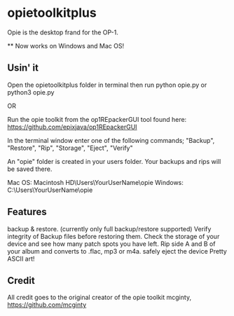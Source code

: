 # opietoolkitplus

Opie is the desktop frand for the OP-1. 

** Now works on Windows and Mac OS! 

## Usin' it

Open the opietoolkitplus folder in terminal 
then run python opie.py or python3 opie.py 

OR 

Run the opie toolkit from the op1REpackerGUI tool found here: https://github.com/epixjava/op1REpackerGUI

In the terminal window 
enter one of the following commands; 
"Backup",
"Restore", 
"Rip",
"Storage",
"Eject",
"Verify"

An "opie" folder is created in your users folder. Your backups and rips will be saved there.

Mac OS: Macintosh HD\Users\YourUserName\opie
Windows: C:\Users\YourUserName\opie

## Features
backup & restore. (currently only full backup/restore supported)
Verify integrity of Backup files before restoring them. 
Check the storage of your device and see how many patch spots you have left.
Rip side A and B of your album and converts to .flac, mp3 or m4a. 
safely eject the device 
Pretty ASCII art!


## Credit 
All credit goes to the original creator of the opie toolkit 
mcginty, 
https://github.com/mcginty

